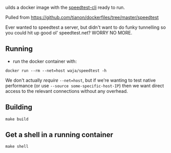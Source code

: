 uilds a docker image with the [speedtest-cli](speedtest-cli) ready to run.

Pulled from https://github.com/tianon/dockerfiles/tree/master/speedtest

Ever wanted to speedtest a server, but didn't want to do funky tunnelling so you could hit up good ol' speedtest.net?  WORRY NO MORE.

Running
-------

- run the docker container with:

```
docker run --rm --net=host waja/speedtest -h
```

We don't actually _require_ `--net=host`, but if we're wanting to test native performance (or use `--source some-specific-host-IP`) then we want direct access to the relevant connections without any overhead.

Building
--------

```
make build
```

Get a shell in a running container
----------------------------------

```
make shell
```
